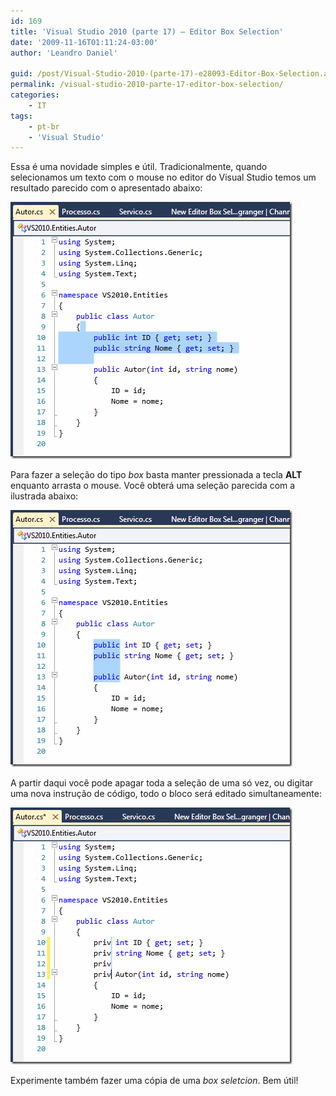 ```yaml
---
id: 169
title: 'Visual Studio 2010 (parte 17) – Editor Box Selection'
date: '2009-11-16T01:11:24-03:00'
author: 'Leandro Daniel'

guid: /post/Visual-Studio-2010-(parte-17)-e28093-Editor-Box-Selection.aspx
permalink: /visual-studio-2010-parte-17-editor-box-selection/
categories:
    - IT
tags:
    - pt-br
    - 'Visual Studio'
---
```


Essa é uma novidade simples e útil. Tradicionalmente, quando selecionamos um texto com o mouse no editor do Visual Studio temos um resultado parecido com o apresentado abaixo:

![VS2010Selection](/assets/pics/WindowsLiveWriter/VisualStudio2010parte17EditorBoxSelectio/78CDF3EC/VS2010Selection.gif "VS2010Selection")

Para fazer a seleção do tipo *box* basta manter pressionada a tecla **ALT** enquanto arrasta o mouse. Você obterá uma seleção parecida com a ilustrada abaixo:

![VS2010BoxSelection](/assets/pics/WindowsLiveWriter/VisualStudio2010parte17EditorBoxSelectio/6618FA35/VS2010BoxSelection.gif "VS2010BoxSelection")

A partir daqui você pode apagar toda a seleção de uma só vez, ou digitar uma nova instrução de código, todo o bloco será editado simultaneamente:

![VS2010BoxInsert](/assets/pics/WindowsLiveWriter/VisualStudio2010parte17EditorBoxSelectio/3E727E0B/VS2010BoxInsert.gif "VS2010BoxInsert")

Experimente também fazer uma cópia de uma *box seletcion*. Bem útil!
